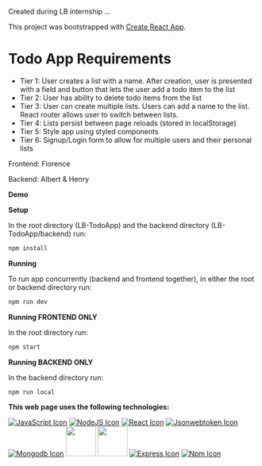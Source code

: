 Created during LB internship ...

This project was bootstrapped with [Create React App](https://github.com/facebook/create-react-app).

# Todo App Requirements
* Tier 1: User creates a list with a name. After creation, user is presented with a field and button that lets the user add a todo item to the list
* Tier 2: User has ability to delete todo items from the list
* Tier 3: User can create multiple lists. Users can add a name to the list. React router allows user to switch between lists.
* Tier 4: Lists persist between page reloads (stored in localStorage)
* Tier 5: Style app using styled components
* Tier 6: Signup/Login form to allow for multiple users and their personal lists

Frontend: Florence

Backend: Albert & Henry

**Demo**


**Setup** 

In the root directory (LB-TodoApp) and the backend directory (LB-TodoApp/backend) run:
```bash
npm install 
```

**Running** 

To run app concurrently (backend and frontend together), in either the root or backend directory run:
```bash
npm run dev 
```

**Running FRONTEND ONLY**

In the root directory run:
```bash
npm start
```

**Running BACKEND ONLY**

In the backend directory run:
```bash
npm run local
```

**This web page uses the following technologies:**

[![JavaScript Icon](https://api.iconify.design/logos:javascript.svg?height=60)](https://www.javascript.com/)
[![NodeJS Icon](https://api.iconify.design/logos:nodejs.svg?height=60)](https://nodejs.org/en/)
[![React Icon](https://api.iconify.design/logos:react.svg?height=60)](https://reactjs.org/)
[![Jsonwebtoken Icon](https://api.iconify.design/simple-icons:jsonwebtokens.svg?height=60)](https://www.npmjs.com/package/jsonwebtoken)
[![Mongodb Icon](https://api.iconify.design/logos:mongodb.svg?height=60)](https://www.mongodb.com/)
[<img src="http://mongodb-tools.com/img/mongoose.png" height="60" />](https://mongoosejs.com/)
[<img src="https://1.bp.blogspot.com/-QuPVDnpNUo0/XQ8En-wdlrI/AAAAAAAAJPc/BIOm6dWh50Y3gL2cETWgt4AK77BVlcI7gCLcBGAs/s1600/bcrypt-logo.jpg" height="60" />](https://www.npmjs.com/package/bcryptjs)
[![Express Icon](https://api.iconify.design/logos:express.svg?height=60)](https://expressjs.com/)
[![Npm Icon](https://api.iconify.design/logos:npm-2.svg?height=60)](https://www.npmjs.com/)
